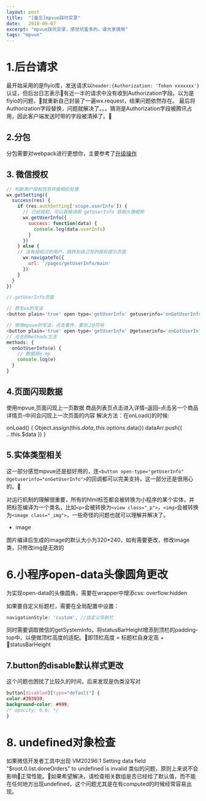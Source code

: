 ```yaml
---
layout: post
title:  "[备忘]mpvue踩坑实录"
date:   2018-09-07
excerpt: "mpvue踩坑实录，感觉坑蛮多的，请大家慎用"
tags: "mpvue"
---
```


# 1.后台请求

最开始采用的是flyio库，发送请求以``header:{Authorization: 'Token xxxxxxx'}``认证，但后台日志表示有近一半的请求中没有收到Authorization字段。以为是flyio的问题，就重新自己封装了一遍wx.request，结果问题依然存在。
最后将Authorization字段替换，问题就解决了。。。猜测是Authorization字段被腾讯占用，因此客户端发送时带的字段被清掉了。

## 2.分包

分包需要对webpack进行更想你，主要参考了[升级操作](https://github.com/mpvue/mpvue-quickstart/pull/39/files)

## 3. 微信授权
``` js
// 判断用户授权信息并做相应处理
wx.getSetting({
  success(res) {
    if (res.authSetting['scope.userInfo']) {
      // 已经授权，可以直接调用 getUserInfo 获取头像昵称
      wx.getUserInfo({
        success: function(data) {
          console.log(data.userInfo)
        }
      })
    } else {
    // 没有授权过的用户，跳转到自己写的授权提示页面
      wx.navigateTo({
        url: '/pages/getUserInfo/main'
      })
    }
  }
})

// getUserInfo页面

// 原生wx的写法
<button plain='true' open-type='getUserInfo' getuserinfo='onGotUserInfo'>允许</button>

// 使用mpvue的写法，点击事件，要加上@符号
<button plain='true' open-type='getUserInfo' @getuserinfo='onGotUserInfo'>允许</button>
// 点击的methods方法
methods: {
  onGotUserInfo(e) {
    // 数据是e.mp
    console.log(e)
  }
}
```

## 4.页面闪现数据

使用mpvue,页面闪现上一页数据
商品列表页点击进入详情–返回–点击另一个商品详情页–中间会闪现上一次页面的内容 
解决方法：在onLoad()的时候:

onLoad() {
    Object.assign(this.$data, this.$options.data())
    dataArr.push({ ...this.$data })
}

## 5.实体类型相关

这一部分感觉mpvue还是挺好用的，连``<button open-type="getUserInfo" @getuserinfo="onGetUserInfo">``的回调都可以完美支持，这一部分还是很用心的。

对运行机制的理解很重要，所有的html标签都会被转换为小程序的某个实体，并把标签编译为一个类名，比如``<p>``会被转换为``<view class="_p">``，``<img>``会被转换为``<image class="_img">``，一些奇怪的问题也就可以理解并解决了。

- image

图片编译后生成的image的默认大小为320*240，如有需要更改，修改image类，只修改img是无效的

# 6.小程序open-data头像圆角更改

为实现open-data的头像圆角，需要在wrapper中增添css: overflow:hidden

如果要自定义标题栏，需要在全局配置中设置：
``` js
navigationStyle: 'custom', //自定义导航栏
```
同时需要调取微信的getSystemInfo，将statusBarHeight增添到顶栏的padding-top中，以便做顶栏高度的适配。即顶栏高度 = 标题栏自身定高 + statusBarHeight

## 7.button的disable默认样式更改

这个问题也困扰了比较久的时间，后来发现是伪类没写对

``` css
button[disabled][type="default"] {
color:#393939;
background-color: #999;
/* opacity: 0.6; */
}
```

# 8. undefined对象检查

如果微信开发者工具中出现 VM20296:1 Setting data field "$root.0.list.doneOrders" to undefined is invalid 类似的问题，原则上来说不会影响正常性能。如果希望解决，请检查相关数组是否已经给了默认值，而不能在任何地方出现undefined，这个问题尤其是在有computed的时候经常容易出现。